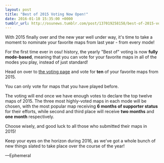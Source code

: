 ```yaml
---
layout: post
title: "Best of 2015 Voting Now Open!"
date: 2016-01-10 15:35:00 +0000
tumblr_url: http://osunews.tumblr.com/post/137019258158/best-of-2015-voting-now-open
---
```


With 2015 finally over and the new year well under way, it's time to take a moment to nominate your favorite maps from last year - from every mode!

For the first time ever in osu! history, the yearly "Best of" voting is now **fully mode-based**, meaning that you can vote for your favorite maps in all of the modes you play, instead of just standard!

Head on over to [the voting page](https://osu.ppy.sh/p/bestof2015) and vote for **ten** of your favorite maps from 2015.

You can only vote for maps that you have played before.

The voting will end once we have enough votes to declare the top twelve maps of 2015. The three most highly-voted maps in each mode will be chosen, with the most popular map receiving **6 months of supporter status** for their efforts, while second and third place will receive **two months** and **one month** respectively.

Choose wisely, and good luck to all those who submitted their maps in 2015!

Keep your eyes on the horizon during 2016, as we've got a whole bunch of new things slated to take place over the course of the year!

—Ephemeral
